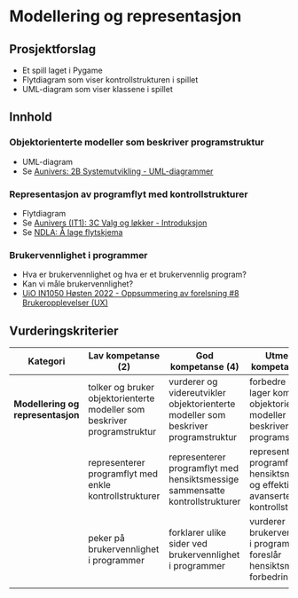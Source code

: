 # Modellering og representasjon

## Prosjektforslag

- Et spill laget i Pygame
- Flytdiagram som viser kontrollstrukturen i spillet
- UML-diagram som viser klassene i spillet

## Innhold

### Objektorienterte modeller som beskriver programstruktur

- UML-diagram
- Se [Aunivers: 2B Systemutvikling - UML-diagrammer](https://aunivers.no/fagpakker/realfag/informasjonsteknologi-1-2/it-2/2-objektorientert-programmering/2b-systemutvikling/uml-diagrammer)

### Representasjon av programflyt med kontrollstrukturer

- Flytdiagram
- Se [Aunivers (IT1): 3C Valg og løkker - Introduksjon](https://aunivers.no/fagpakker/realfag/informasjonsteknologi-1-2/it-1/3-grunnleggende-programmering-i-javascript/3c-valg-og-loekker/introduksjon)
- Se [NDLA: Å lage flytskjema](https://ndla.no/nb/subject:1:54b1727c-2d91-4512-901c-8434e13339b4/topic:1:20029783-33c8-4364-a195-513071450017/resource:ad82021e-15f3-48f4-bf87-ebcc8677a6ba)

### Brukervennlighet i programmer

- Hva er brukervennlighet og hva er et brukervennlig program?
- Kan vi måle brukervennlighet?
- [UiO IN1050 Høsten 2022 - Oppsummering av forelsning #8 Brukeropplevelser (UX)](https://www.uio.no/studier/emner/matnat/ifi/IN1050/h22/forelesningsvideoer/forelesning8-rep.mp4)

## Vurderingskriterier

| Kategori                          | Lav kompetanse (2)                                                       | God kompetanse (4)                                                                 | Utmerket kompetanse (6)                                                                 |
| --------------------------------- | ------------------------------------------------------------------------ | ---------------------------------------------------------------------------------- | --------------------------------------------------------------------------------------- |
| **Modellering og representasjon** | tolker og bruker objektorienterte modeller som beskriver programstruktur | vurderer og videreutvikler objektorienterte modeller som beskriver programstruktur | forbedre og lager komplette objektorienterte modeller som beskriver programstruktur     |
|                                   | representerer programflyt med enkle kontrollstrukturer                   | representerer programflyt med hensiktsmessige sammensatte kontrollstrukturer       | representerer programflyt med hensiktsmessige og effektive avanserte kontrollstrukturer |
|                                   | peker på brukervennlighet i programmer                                   | forklarer ulike sider ved brukervennlighet i programmer                            | vurderer brukervennlighet i programmer og foreslår hensiktsmessige forbedringer         |
|                                   |


